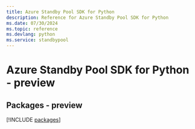 ```yaml
---
title: Azure Standby Pool SDK for Python
description: Reference for Azure Standby Pool SDK for Python
ms.date: 07/30/2024
ms.topic: reference
ms.devlang: python
ms.service: standbypool
---
```

# Azure Standby Pool SDK for Python - preview
## Packages - preview
[!INCLUDE [packages](standby-pool-index.md)]